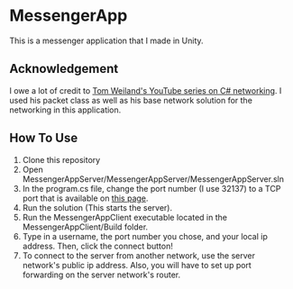 # MessengerApp

This is a messenger application that I made in Unity.

## Acknowledgement
I owe a lot of credit to [Tom Weiland's YouTube series on C# networking](https://www.youtube.com/playlist?list=PLXkn83W0QkfnqsK8I0RAz5AbUxfg3bOQ5). I used his packet class as well as his base network solution for the networking in this application.

## How To Use 
1. Clone this repository
2. Open MessengerAppServer/MessengerAppServer/MessengerAppServer.sln
3. In the program.cs file, change the port number (I use 32137) to a TCP port that is available on [this page](https://en.wikipedia.org/wiki/List_of_TCP_and_UDP_port_numbers).
4. Run the solution (This starts the server).
5. Run the MessengerAppClient executable located in the MessengerAppClient/Build folder.
6. Type in a username, the port number you chose, and your local ip address. Then, click the connect button!
7. To connect to the server from another network, use the server network's public ip address. Also, you will have to set up port forwarding on the server network's router.

